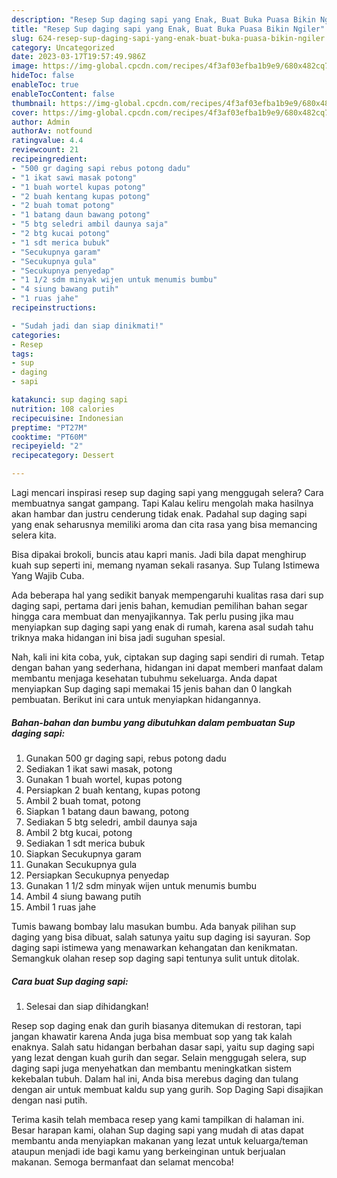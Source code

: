 ```yaml
---
description: "Resep Sup daging sapi yang Enak, Buat Buka Puasa Bikin Ngiler"
title: "Resep Sup daging sapi yang Enak, Buat Buka Puasa Bikin Ngiler"
slug: 624-resep-sup-daging-sapi-yang-enak-buat-buka-puasa-bikin-ngiler
category: Uncategorized
date: 2023-03-17T19:57:49.986Z
image: https://img-global.cpcdn.com/recipes/4f3af03efba1b9e9/680x482cq70/sup-daging-sapi-foto-resep-utama.jpg
hideToc: false
enableToc: true
enableTocContent: false
thumbnail: https://img-global.cpcdn.com/recipes/4f3af03efba1b9e9/680x482cq70/sup-daging-sapi-foto-resep-utama.jpg
cover: https://img-global.cpcdn.com/recipes/4f3af03efba1b9e9/680x482cq70/sup-daging-sapi-foto-resep-utama.jpg
author: Admin
authorAv: notfound
ratingvalue: 4.4
reviewcount: 21
recipeingredient:
- "500 gr daging sapi rebus potong dadu"
- "1 ikat sawi masak potong"
- "1 buah wortel kupas potong"
- "2 buah kentang kupas potong"
- "2 buah tomat potong"
- "1 batang daun bawang potong"
- "5 btg seledri ambil daunya saja"
- "2 btg kucai potong"
- "1 sdt merica bubuk"
- "Secukupnya garam"
- "Secukupnya gula"
- "Secukupnya penyedap"
- "1 1/2 sdm minyak wijen untuk menumis bumbu"
- "4 siung bawang putih"
- "1 ruas jahe"
recipeinstructions:

- "Sudah jadi dan siap dinikmati!"
categories:
- Resep
tags:
- sup
- daging
- sapi

katakunci: sup daging sapi 
nutrition: 108 calories
recipecuisine: Indonesian
preptime: "PT27M"
cooktime: "PT60M"
recipeyield: "2"
recipecategory: Dessert

---
```



Lagi mencari inspirasi resep sup daging sapi yang menggugah selera? Cara membuatnya sangat gampang. Tapi Kalau keliru mengolah maka hasilnya akan hambar dan justru cenderung tidak enak. Padahal sup daging sapi yang enak seharusnya memiliki aroma dan cita rasa yang bisa memancing selera kita.


Bisa dipakai brokoli, buncis atau kapri manis. Jadi bila dapat menghirup kuah sup seperti ini, memang nyaman sekali rasanya. Sup Tulang Istimewa Yang Wajib Cuba.

Ada beberapa hal yang sedikit banyak mempengaruhi kualitas rasa dari sup daging sapi, pertama dari jenis bahan, kemudian pemilihan bahan segar hingga cara membuat dan menyajikannya. Tak perlu pusing jika mau menyiapkan sup daging sapi yang enak di rumah, karena asal sudah tahu triknya maka hidangan ini bisa jadi suguhan spesial.


Nah, kali ini kita coba, yuk, ciptakan sup daging sapi sendiri di rumah. Tetap dengan bahan yang sederhana, hidangan ini dapat memberi manfaat dalam membantu menjaga kesehatan tubuhmu sekeluarga. Anda dapat menyiapkan Sup daging sapi memakai 15 jenis bahan dan 0 langkah pembuatan. Berikut ini cara untuk menyiapkan hidangannya.

<!--inarticleads1-->

##### Bahan-bahan dan bumbu yang dibutuhkan dalam pembuatan Sup daging sapi:

1. Gunakan 500 gr daging sapi, rebus potong dadu
1. Sediakan 1 ikat sawi masak, potong
1. Gunakan 1 buah wortel, kupas potong
1. Persiapkan 2 buah kentang, kupas potong
1. Ambil 2 buah tomat, potong
1. Siapkan 1 batang daun bawang, potong
1. Sediakan 5 btg seledri, ambil daunya saja
1. Ambil 2 btg kucai, potong
1. Sediakan 1 sdt merica bubuk
1. Siapkan Secukupnya garam
1. Gunakan Secukupnya gula
1. Persiapkan Secukupnya penyedap
1. Gunakan 1 1/2 sdm minyak wijen untuk menumis bumbu
1. Ambil 4 siung bawang putih
1. Ambil 1 ruas jahe


Tumis bawang bombay lalu masukan bumbu. Ada banyak pilihan sup daging yang bisa dibuat, salah satunya yaitu sup daging isi sayuran. Sop daging sapi istimewa yang menawarkan kehangatan dan kenikmatan. Semangkuk olahan resep sop daging sapi tentunya sulit untuk ditolak. 

<!--inarticleads2-->

##### Cara buat Sup daging sapi:


1. Selesai dan siap dihidangkan!

Resep sop daging enak dan gurih biasanya ditemukan di restoran, tapi jangan khawatir karena Anda juga bisa membuat sop yang tak kalah enaknya. Salah satu hidangan berbahan dasar sapi, yaitu sup daging sapi yang lezat dengan kuah gurih dan segar. Selain menggugah selera, sup daging sapi juga menyehatkan dan membantu meningkatkan sistem kekebalan tubuh. Dalam hal ini, Anda bisa merebus daging dan tulang dengan air untuk membuat kaldu sup yang gurih. Sop Daging Sapi disajikan dengan nasi putih. 

Terima kasih telah membaca resep yang kami tampilkan di halaman ini. Besar harapan kami, olahan Sup daging sapi yang mudah di atas dapat membantu anda menyiapkan makanan yang lezat untuk keluarga/teman ataupun menjadi ide bagi kamu yang berkeinginan untuk berjualan makanan. Semoga bermanfaat dan selamat mencoba!
